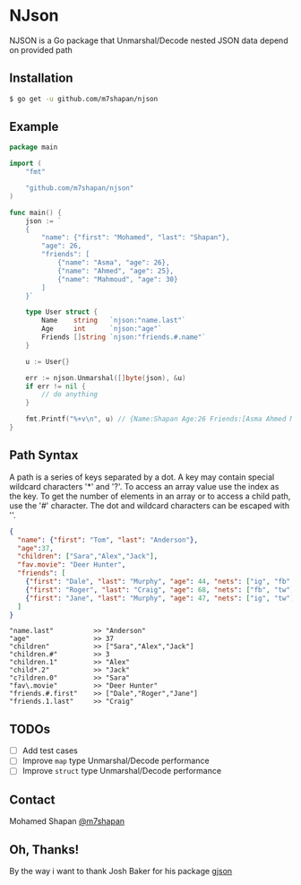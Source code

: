# NJson
NJSON is a Go package that Unmarshal/Decode nested JSON data depend on provided path

## Installation
```bash
$ go get -u github.com/m7shapan/njson
```

## Example

```go
package main

import (
	"fmt"

	"github.com/m7shapan/njson"
)

func main() {
    json := `
	{
        "name": {"first": "Mohamed", "last": "Shapan"},
        "age": 26,
        "friends": [
            {"name": "Asma", "age": 26},
            {"name": "Ahmed", "age": 25},
            {"name": "Mahmoud", "age": 30}
        ]
	}`

	type User struct {
		Name    string   `njson:"name.last"`
		Age     int      `njson:"age"`
		Friends []string `njson:"friends.#.name"`
	}

	u := User{}

	err := njson.Unmarshal([]byte(json), &u)
	if err != nil {
		// do anything
	}

	fmt.Printf("%+v\n", u) // {Name:Shapan Age:26 Friends:[Asma Ahmed Mahmoud]}
}
```

## Path Syntax
A path is a series of keys separated by a dot. A key may contain special wildcard characters '*' and '?'. To access an array value use the index as the key. To get the number of elements in an array or to access a child path, use the '#' character. The dot and wildcard characters can be escaped with '\'.
```json
{
  "name": {"first": "Tom", "last": "Anderson"},
  "age":37,
  "children": ["Sara","Alex","Jack"],
  "fav.movie": "Deer Hunter",
  "friends": [
    {"first": "Dale", "last": "Murphy", "age": 44, "nets": ["ig", "fb", "tw"]},
    {"first": "Roger", "last": "Craig", "age": 68, "nets": ["fb", "tw"]},
    {"first": "Jane", "last": "Murphy", "age": 47, "nets": ["ig", "tw"]}
  ]
}
```

```
"name.last"          >> "Anderson"
"age"                >> 37
"children"           >> ["Sara","Alex","Jack"]
"children.#"         >> 3
"children.1"         >> "Alex"
"child*.2"           >> "Jack"
"c?ildren.0"         >> "Sara"
"fav\.movie"         >> "Deer Hunter"
"friends.#.first"    >> ["Dale","Roger","Jane"]
"friends.1.last"     >> "Craig"
```

## TODOs
- [ ] Add test cases 
- [ ] Improve `map` type Unmarshal/Decode performance
- [ ] Improve `struct` type Unmarshal/Decode performance

## Contact
Mohamed Shapan [@m7shapan](https://twitter.com/M7Shapan)

## Oh, Thanks!
By the way i want to thank Josh Baker for his package [gjson](https://github.com/tidwall/gjson)